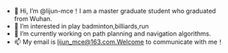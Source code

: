 - 👋 Hi, I’m @lijun-mce！I am a master graduate student who graduated from Wuhan.
- 👀 I’m interested in play badminton,billiards,run
- 🌱 I’m currently working on path planning and navigation algorithms.
- 📫 My email is lijun_mce@163.com.Welcome to communicate with me！

<!---
lijun-mce/lijun-mce is a ✨ special ✨ repository because its `README.md` (this file) appears on your GitHub profile.
You can click the Preview link to take a look at your changes.
--->
